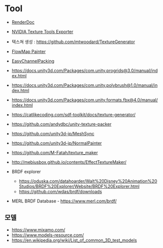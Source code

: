 # Tool

- [RenderDoc](https://renderdoc.org/)
- [NVIDIA Texture Tools Exporter](https://developer.nvidia.com/nvidia-texture-tools-exporter)
- 텍스쳐 생성 : <https://github.com/mtwoodard/TextureGenerator>
- [FlowMap Painter](http://teckartist.com/?page_id=107)
- [EasyChannelPacking](https://gumroad.com/l/EasyChannelPacking)

- <https://docs.unity3d.com/Packages/com.unity.progrids@3.0/manual/index.html>
- <https://docs.unity3d.com/Packages/com.unity.polybrush@1.0/manual/index.html>
- <https://docs.unity3d.com/Packages/com.unity.formats.fbx@4.0/manual/index.html>

- <https://catlikecoding.com/sdf-toolkit/docs/texture-generator/>
- <https://github.com/andydbc/unity-texture-packer>

- <https://github.com/unity3d-jp/MeshSync>
- <https://github.com/unity3d-jp/NormalPainter>

- <https://github.com/M-Fatah/texture_maker>
- <http://mebiusbox.github.io/contents/EffectTextureMaker/>
- BRDF explorer
  - <https://oduska.com/datahoarder/Walt%20Disney%20Animation%20Studios/BRDF%20Explorer/Website/BRDF%20Explorer.html>
  - <https://github.com/wdas/brdf/downloads>
- MERL BRDF Database - <https://www.merl.com/brdf/>


## 모델

- <https://www.mixamo.com/>
- <https://www.models-resource.com/>
- <https://en.wikipedia.org/wiki/List_of_common_3D_test_models>
